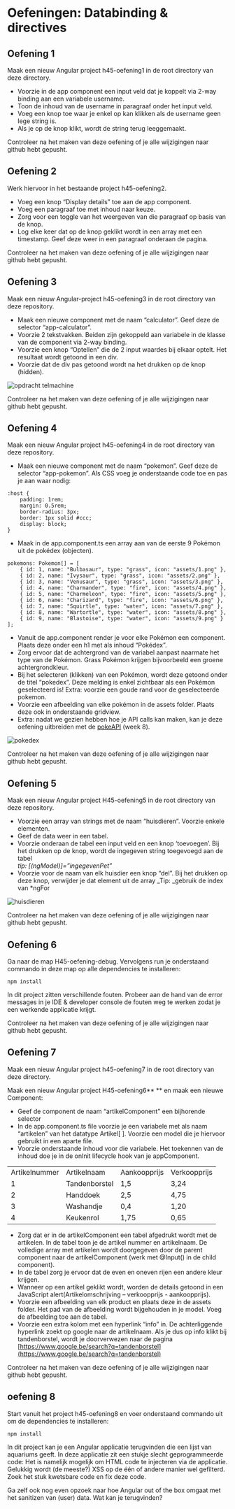 # **Oefeningen: Databinding & directives**
## Oefening 1
Maak een nieuw Angular project h45-oefening1 in de root directory van deze directory.

*   Voorzie in de app component een input veld dat je koppelt via 2-way binding aan een variabele username. 
*   Toon de inhoud van de username in paragraaf onder het input veld.
*   Voeg een knop toe waar je enkel op kan klikken als de username geen lege string is.
*   Als je op de knop klikt, wordt de string terug leeggemaakt.

Controleer na het maken van deze oefening of je alle wijzigingen naar github hebt gepusht.

## Oefening 2
Werk hiervoor in het bestaande project h45-oefening2.

*   Voeg een knop “Display details” toe aan de app component.
*   Voeg een paragraaf toe met inhoud naar keuze.
*   Zorg voor een toggle van het weergeven van die paragraaf op basis van de knop.
*   Log elke keer dat op de knop geklikt wordt in een array met een timestamp. Geef deze weer in een paragraaf onderaan de pagina.

Controleer na het maken van deze oefening of je alle wijzigingen naar github hebt gepusht.

## Oefening 3

Maak een nieuw Angular-project h45-oefening3 in de root directory van deze repository. 
*   Maak een nieuwe component met de naam “calculator”. Geef deze de selector “app-calculator”.
*   Voorzie 2 tekstvakken. Beiden zijn gekoppeld aan variabele in de klasse van de component via 2-way binding.
*   Voorzie een knop “Optellen” die de 2 input waardes bij elkaar optelt. Het resultaat wordt getoond in een div.
*   Voorzie dat de div pas getoond wordt na het drukken op de knop (hidden).

![opdracht telmachine](https://i.imgur.com/ehEDZcJ.png "opdracht telmachine")

Controleer na het maken van deze oefening of je alle wijzigingen naar github hebt gepusht.

## Oefening 4
Maak een nieuw Angular project h45-oefening4 in de root directory van deze repository. 
*   Maak een nieuwe component met de naam “pokemon”. Geef deze de selector “app-pokemon”. Als CSS voeg je onderstaande code toe en pas je aan waar nodig:
```
:host {
	padding: 1rem;
	margin: 0.5rem;
	border-radius: 3px;
	border: 1px solid #ccc;
	display: block;
}

```

*   Maak in de app.component.ts een array aan van de eerste 9 Pokémon uit de pokédex (objecten). 
```
pokemons: Pokemon[] = [
    { id: 1, name: "Bulbasaur", type: "grass", icon: "assets/1.png" },
    { id: 2, name: "Ivysaur", type: "grass", icon: "assets/2.png" },
    { id: 3, name: "Venusaur", type: "grass", icon: "assets/3.png" },
    { id: 4, name: "Charmander", type: "fire", icon: "assets/4.png" },
    { id: 5, name: "Charmeleon", type: "fire", icon: "assets/5.png" },
    { id: 6, name: "Charizard", type: "fire", icon: "assets/6.png" },
    { id: 7, name: "Squirtle", type: "water", icon: "assets/7.png" },
    { id: 8, name: "Wartortle", type: "water", icon: "assets/8.png" },
    { id: 9, name: "Blastoise", type: "water", icon: "assets/9.png" }
];

```


*   Vanuit de app.component render je voor elke Pokémon een <app-pokemon> component. Plaats deze onder een h1 met als inhoud “Pokédex”.
*   Zorg ervoor dat de achtergrond van de <app-pokemon> variabel aanpast naarmate het type van de Pokémon. Grass Pokémon krijgen bijvoorbeeld een groene achtergrondkleur.
*   Bij het selecteren (klikken) van een Pokémon, wordt deze getoond onder de titel “pokedex”. Deze melding is enkel zichtbaar als een Pokémon geselecteerd is! Extra: voorzie een goude rand voor de geselecteerde pokemon.
*   Voorzie een afbeelding van elke pokémon in de assets folder. Plaats deze ook in onderstaande gridview.
*   Extra: nadat we gezien hebben hoe je API calls kan maken, kan je deze oefening uitbreiden met de [pokeAPI](https://pokeapi.co/) (week 8).

![pokedex](https://i.imgur.com/tM0EwBm.png "oefening pokedex")

Controleer na het maken van deze oefening of je alle wijzigingen naar github hebt gepusht.

## Oefening 5
Maak een nieuw Angular project H45-oefening5 in de root directory van deze repository. 
*   Voorzie een array van strings met de naam “huisdieren”. Voorzie enkele  elementen.
*   Geef de data weer in een tabel.
*   Voorzie onderaan de tabel een input veld en een knop ‘toevoegen’. Bij het drukken op de knop, wordt de ingegeven string toegevoegd aan de tabel \
_tip: [(ngModel)]=”ingegevenPet”_
*   Voorzie voor de naam van elk huisdier een knop “del”. Bij het drukken op deze knop, verwijder je dat element uit de array
    _Tip: _gebruik de index van *ngFor

![huisdieren](https://i.imgur.com/lHcS1X6.png "oefening huisdieren")

Controleer na het maken van deze oefening of je alle wijzigingen naar github hebt gepusht.

## Oefening 6
Ga naar de map H45-oefening-debug. Vervolgens run je onderstaand commando in deze map op alle dependencies te installeren:
```
npm install
```

In dit project zitten verschillende fouten. Probeer aan de hand van de error messages in je IDE & developer console de fouten weg te werken zodat je een werkende applicatie krijgt.

Controleer na het maken van deze oefening of je alle wijzigingen naar github hebt gepusht.

## Oefening 7
Maak een nieuw Angular project h45-oefening7 in de root directory van deze directory.

Maak een nieuw Angular project H45-oefening6** ** en maak een nieuwe Component:

*   Geef de component de naam “artikelComponent” een bijhorende selector
*   In de app.component.ts file voorzie je een variabele met als naam “artikelen” van het datatype Artikel[ ]. Voorzie een model die je hiervoor gebruikt in een aparte file.
*   Voorzie onderstaande inhoud voor die variabele. Het toekennen van de inhoud doe je in de onInit lifecycle hook van je appComponent.

<table>
  <tr>
   <td>
Artikelnummer
   </td>
   <td>Artikelnaam
   </td>
   <td>Aankoopprijs
   </td>
   <td>Verkoopprijs
   </td>
  </tr>
  <tr>
   <td>1
   </td>
   <td>Tandenborstel
   </td>
   <td>1,5
   </td>
   <td>3,24
   </td>
  </tr>
  <tr>
   <td>2
   </td>
   <td>Handdoek
   </td>
   <td>2,5
   </td>
   <td>4,75
   </td>
  </tr>
  <tr>
   <td>3
   </td>
   <td>Washandje
   </td>
   <td>0,4
   </td>
   <td>1,20
   </td>
  </tr>
  <tr>
   <td>4
   </td>
   <td>Keukenrol
   </td>
   <td>1,75
   </td>
   <td>0,65
   </td>
  </tr>
</table>

*   Zorg dat er in de artikelComponent een tabel afgedrukt wordt met de artikelen. In de tabel toon je de artikel nummer en artikelnaam. De volledige array met artikelen wordt doorgegeven door de parent component naar de artikelComponent (werk met @Input() in de child component).
*   In de tabel zorg je ervoor dat de even en oneven rijen een andere kleur krijgen.
*   Wanneer op een artikel geklikt wordt, worden de details getoond in een JavaScript alert(Artikelomschrijving – verkoopprijs - aankoopprijs).
*   Voorzie een afbeelding van elk product en plaats deze in de assets folder.  Het pad van de afbeelding wordt bijgehouden in je model. Voeg de afbeelding toe aan de tabel. 	
*   Voorzie een extra kolom met een hyperlink “info” in. De achterliggende hyperlink zoekt op google naar de artikelnaam. Als je dus op info klikt bij tandenborstel, wordt je doorverwezen naar de pagina [https://www.google.be/search?q=tandenborstel](https://www.google.be/search?q=tandenborstel) 

Controleer na het maken van deze oefening of je alle wijzigingen naar github hebt gepusht.

## oefening 8
Start vanuit het project h45-oefening8 en voer onderstaand commando uit om de dependencies te installeren:
```
npm install
```
In dit project kan je een Angular applicatie terugvinden die een lijst van aquariums geeft. In deze applicatie zit een stukje slecht geprogrammeerde code: Het is namelijk mogelijk om HTML code te injecteren via de applicatie. Gelukkig wordt (de meeste?) XSS op de één of andere manier wel gefilterd. Zoek het stuk kwetsbare code en fix deze code.

Ga zelf ook nog even opzoek naar hoe Angular out of the box omgaat met het sanitizen van (user) data. Wat kan je terugvinden?